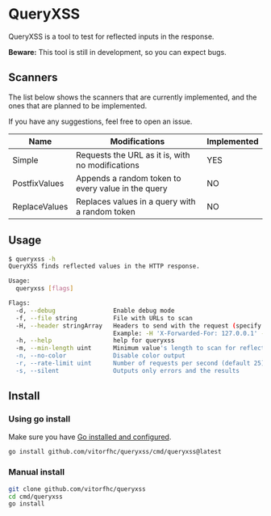 # QueryXSS

QueryXSS is a tool to test for reflected inputs in the response.

**Beware:** This tool is still in development, so you can expect bugs.

## Scanners

The list below shows the scanners that are currently implemented, and the ones that are planned to be implemented.

If you have any suggestions, feel free to open an issue.

| Name | Modifications | Implemented |
| --- | --- | --- |
| Simple | Requests the URL as it is, with no modifications | YES |
| PostfixValues | Appends a random token to every value in the query | NO |
| ReplaceValues | Replaces values in a query with a random token | NO |

## Usage

```bash
$ queryxss -h                                    
QueryXSS finds reflected values in the HTTP response.

Usage:
  queryxss [flags]

Flags:
  -d, --debug                Enable debug mode
  -f, --file string          File with URLs to scan
  -H, --header stringArray   Headers to send with the request (specify multiple times)
                             Example: -H 'X-Forwarded-For: 127.0.0.1' -H 'X-Random: 1234'
  -h, --help                 help for queryxss
  -m, --min-length uint      Minimum value's length to scan for reflections (default 3)
  -n, --no-color             Disable color output
  -r, --rate-limit uint      Number of requests per second (default 25)
  -s, --silent               Outputs only errors and the results
```

## Install

### Using go install

Make sure you have [Go installed and configured](https://go.dev/doc/install).

```bash
go install github.com/vitorfhc/queryxss/cmd/queryxss@latest
```

### Manual install

```bash
git clone github.com/vitorfhc/queryxss
cd cmd/queryxss
go install
```